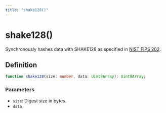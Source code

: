 ```yaml
---
title: "shake128()"
---
```


# shake128()

Synchronously hashes data with SHAKE128 as specified in [NIST FIPS 202](https://csrc.nist.gov/pubs/fips/202/final).

## Definition

```ts
function shake128(size: number, data: Uint8Array): Uint8Array;
```

### Parameters

- `size`: Digest size in bytes.
- `data`
